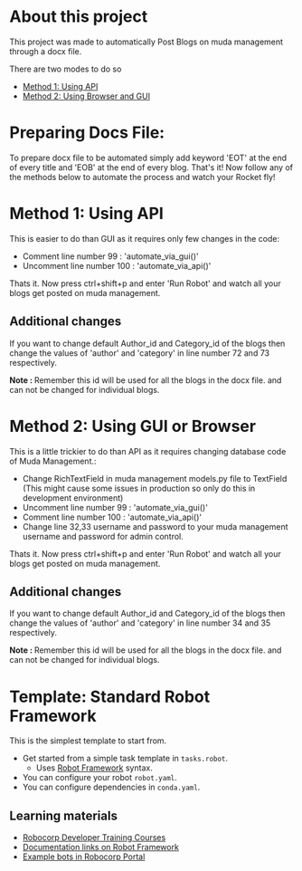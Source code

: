 # About this project

This project was made to automatically Post Blogs on muda management through a docx file.

There are two modes to do so 

- <a href="#method1">Method 1: Using API</a>
- <a href="#method2">Method 2: Using Browser and GUI</a>

# Preparing Docs File:

To prepare docx file to be automated simply add keyword 'EOT' at the end of every title and 'EOB' at the end of every blog.
That's it! Now follow any of the methods below to automate the process and watch your Rocket fly!

# <a id ="method1"></a> Method 1: Using API

This is easier to do than GUI as it requires only few changes in the code:
 - Comment line number 99 : 'automate_via_gui()'
 - Uncomment line number 100 : 'automate_via_api()'

 Thats it. Now press ctrl+shift+p and enter 'Run Robot' and watch all your blogs get posted on muda management.

 ## Additional changes

 If you want to change default Author_id and Category_id of the blogs then change the values of 'author' and 'category' in line number 72 and 73 respectively.

 <b>Note : </b> Remember this id will be used for all the blogs in the docx file. and can not be changed for individual blogs.


# <a id ="method2"></a> Method 2: Using GUI or Browser

This is a little trickier to do than API as it requires changing database code of Muda Management.:
 - Change RichTextField in muda management models.py file to TextField (This might cause some issues in production so only do this in development environment)
 - Uncomment line number 99 : 'automate_via_gui()'
 - Comment line number 100 : 'automate_via_api()'
 - Change line 32,33 username and password to your muda management username and password for admin control.

 Thats it. Now press ctrl+shift+p and enter 'Run Robot' and watch all your blogs get posted on muda management.

 ## Additional changes

 If you want to change default Author_id and Category_id of the blogs then change the values of 'author' and 'category' in line number 34 and 35 respectively.

 <b>Note : </b> Remember this id will be used for all the blogs in the docx file. and can not be changed for individual blogs.



# Template: Standard Robot Framework

This is the simplest template to start from.

- Get started from a simple task template in `tasks.robot`.
  - Uses [Robot Framework](https://robocorp.com/docs/languages-and-frameworks/robot-framework/basics) syntax.
- You can configure your robot `robot.yaml`.
- You can configure dependencies in `conda.yaml`.

## Learning materials

- [Robocorp Developer Training Courses](https://robocorp.com/docs/courses)
- [Documentation links on Robot Framework](https://robocorp.com/docs/languages-and-frameworks/robot-framework)
- [Example bots in Robocorp Portal](https://robocorp.com/portal)
